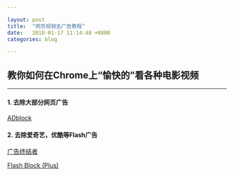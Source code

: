 ```yaml
---

layout: post
title:  "网页视频去广告教程"
date:   2018-01-17 11:14:48 +0800
categories: blog

---
```


##  教你如何在Chrome上“愉快的”看各种电影视频

---




####  1.  去除大部分网页广告

[ADblock](https://chrome.google.com/webstore/detail/adblock-plus/cfhdojbkjhnklbpkdaibdccddilifddb)


####  2.  去除爱奇艺，优酷等Flash广告

[广告终结者](https://chrome.google.com/webstore/detail/%E5%B9%BF%E5%91%8A%E7%BB%88%E7%BB%93%E8%80%85/fpdnjdlbdmifoocedhkighhlbchbiikl)

[Flash Block (Plus)](https://chrome.google.com/webstore/detail/flash-block-plus/lhjanpmhcanjknkcfjiikkjdecjkmngn)
